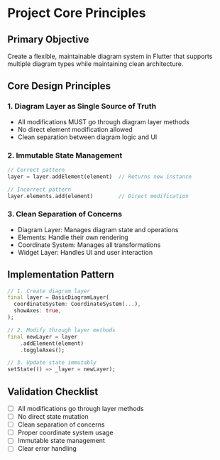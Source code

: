 # Project Core Principles

## Primary Objective
Create a flexible, maintainable diagram system in Flutter that supports multiple diagram types while maintaining clean architecture.

## Core Design Principles

### 1. Diagram Layer as Single Source of Truth
- All modifications MUST go through diagram layer methods
- No direct element modification allowed
- Clean separation between diagram logic and UI

### 2. Immutable State Management
```dart
// Correct pattern
layer = layer.addElement(element)  // Returns new instance

// Incorrect pattern
layer.elements.add(element)        // Direct modification
```

### 3. Clean Separation of Concerns
- Diagram Layer: Manages diagram state and operations
- Elements: Handle their own rendering
- Coordinate System: Manages all transformations
- Widget Layer: Handles UI and user interaction

## Implementation Pattern
```dart
// 1. Create diagram layer
final layer = BasicDiagramLayer(
  coordinateSystem: CoordinateSystem(...),
  showAxes: true,
);

// 2. Modify through layer methods
final newLayer = layer
    .addElement(element)
    .toggleAxes();

// 3. Update state immutably
setState(() => _layer = newLayer);
```

## Validation Checklist
- [ ] All modifications go through layer methods
- [ ] No direct state mutation
- [ ] Clean separation of concerns
- [ ] Proper coordinate system usage
- [ ] Immutable state management
- [ ] Clear error handling
